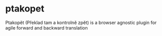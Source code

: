 # ptakopet
Ptakopět (Překlad tam a kontrolně zpět) is a browser agnostic plugin for agile forward and backward translation
